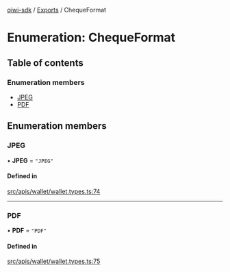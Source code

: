 [qiwi-sdk](../README.md) / [Exports](../modules.md) / ChequeFormat

# Enumeration: ChequeFormat

## Table of contents

### Enumeration members

- [JPEG](ChequeFormat.md#jpeg)
- [PDF](ChequeFormat.md#pdf)

## Enumeration members

### JPEG

• **JPEG** = `"JPEG"`

#### Defined in

[src/apis/wallet/wallet.types.ts:74](https://github.com/AlexXanderGrib/node-qiwi-sdk/blob/116975d/src/apis/wallet/wallet.types.ts#L74)

___

### PDF

• **PDF** = `"PDF"`

#### Defined in

[src/apis/wallet/wallet.types.ts:75](https://github.com/AlexXanderGrib/node-qiwi-sdk/blob/116975d/src/apis/wallet/wallet.types.ts#L75)
